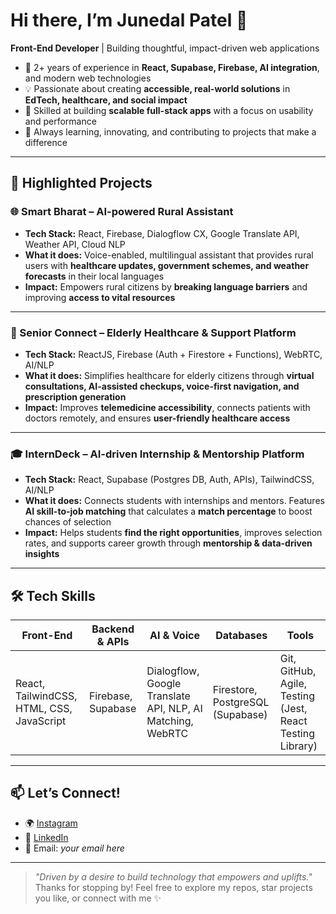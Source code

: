 # Hi there, I’m Junedal Patel 👋

**Front-End Developer** | Building thoughtful, impact-driven web applications

- 🌱 2+ years of experience in **React, Supabase, Firebase, AI integration**, and modern web technologies  
- 💡 Passionate about creating **accessible, real-world solutions** in **EdTech, healthcare, and social impact**  
- 🚀 Skilled at building **scalable full-stack apps** with a focus on usability and performance  
- 🎯 Always learning, innovating, and contributing to projects that make a difference  

---

## 🚀 Highlighted Projects

### 🌐 Smart Bharat – AI-powered Rural Assistant  
- **Tech Stack:** React, Firebase, Dialogflow CX, Google Translate API, Weather API, Cloud NLP  
- **What it does:** Voice-enabled, multilingual assistant that provides rural users with **healthcare updates, government schemes, and weather forecasts** in their local languages  
- **Impact:** Empowers rural citizens by **breaking language barriers** and improving **access to vital resources**

---

### 👵 Senior Connect – Elderly Healthcare & Support Platform  
- **Tech Stack:** ReactJS, Firebase (Auth + Firestore + Functions), WebRTC, AI/NLP  
- **What it does:** Simplifies healthcare for elderly citizens through **virtual consultations, AI-assisted checkups, voice-first navigation, and prescription generation**  
- **Impact:** Improves **telemedicine accessibility**, connects patients with doctors remotely, and ensures **user-friendly healthcare access**

---

### 🎓 InternDeck – AI-driven Internship & Mentorship Platform  
- **Tech Stack:** React, Supabase (Postgres DB, Auth, APIs), TailwindCSS, AI/NLP  
- **What it does:** Connects students with internships and mentors. Features **AI skill-to-job matching** that calculates a **match percentage** to boost chances of selection  
- **Impact:** Helps students **find the right opportunities**, improves selection rates, and supports career growth through **mentorship & data-driven insights**

---

## 🛠 Tech Skills

| Front-End | Backend & APIs | AI & Voice | Databases | Tools |
|-----------|----------------|------------|-----------|-------|
| React, TailwindCSS, HTML, CSS, JavaScript | Firebase, Supabase | Dialogflow, Google Translate API, NLP, AI Matching, WebRTC | Firestore, PostgreSQL (Supabase) | Git, GitHub, Agile, Testing (Jest, React Testing Library) |

---

## 📫 Let’s Connect!

- 🌍 [Instagram](https://www.instagram.com/xjuned__/)  
- 💼 [LinkedIn](your-linkedin-here)  
- 📧 Email: *your email here*  

---

> *"Driven by a desire to build technology that empowers and uplifts."*  
Thanks for stopping by! Feel free to explore my repos, star projects you like, or connect with me ✨
